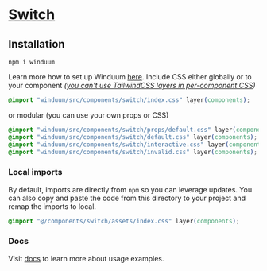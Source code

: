 # [Switch](https://winduum.dev/docs/components/switch.html)

## Installation
```shell
npm i winduum
```
Learn more how to set up Winduum [here](https://winduum.dev/docs/).
Include CSS either globally or to your component _([you can't use TailwindCSS layers in per-component CSS](https://tailwindcss.com/docs/adding-custom-styles#layers-and-per-component-css))_

```css
@import "winduum/src/components/switch/index.css" layer(components);
```

or modular (you can use your own props or CSS)

```css
@import "winduum/src/components/switch/props/default.css" layer(components);
@import "winduum/src/components/switch/default.css" layer(components);
@import "winduum/src/components/switch/interactive.css" layer(components);
@import "winduum/src/components/switch/invalid.css" layer(components);
```

### Local imports
By default, imports are directly from `npm` so you can leverage updates.
You can also copy and paste the code from this directory to your project and remap the imports to local.

```css
@import "@/components/switch/assets/index.css" layer(components);
```

### Docs
Visit [docs](https://winduum.dev/docs/components/switch.html) to learn more about usage examples.
